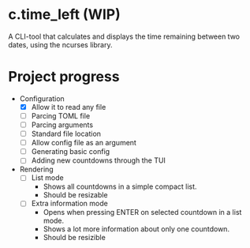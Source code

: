 # c.time_left (WIP)

A CLI-tool that calculates and displays the time remaining between two dates, using the ncurses library.

# Project progress

- Configuration
    - [x] Allow it to read any file
    - [ ] Parcing TOML file
    - [ ] Parcing arguments
    - [ ] Standard file location
    - [ ] Allow config file as an argument
    - [ ] Generating basic config
    - [ ] Adding new countdowns through the TUI
- Rendering
    - [ ] List mode
        - Shows all countdowns in a simple compact list.
        - Should be resizable
    - [ ] Extra information mode
        - Opens when pressing ENTER on selected countdown in a list mode.
        - Shows a lot more information about only one countdown.
        - Should be resizible
